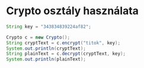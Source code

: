 # Crypto osztály használata

```java
String key = "343834839224af82";

Crypto c = new Crypto();
String cryptText = c.encrypt("titok", key);
System.out.println(cryptText);
String plainText = c.decrypt(cryptText, key);
System.out.println(plainText);
```
